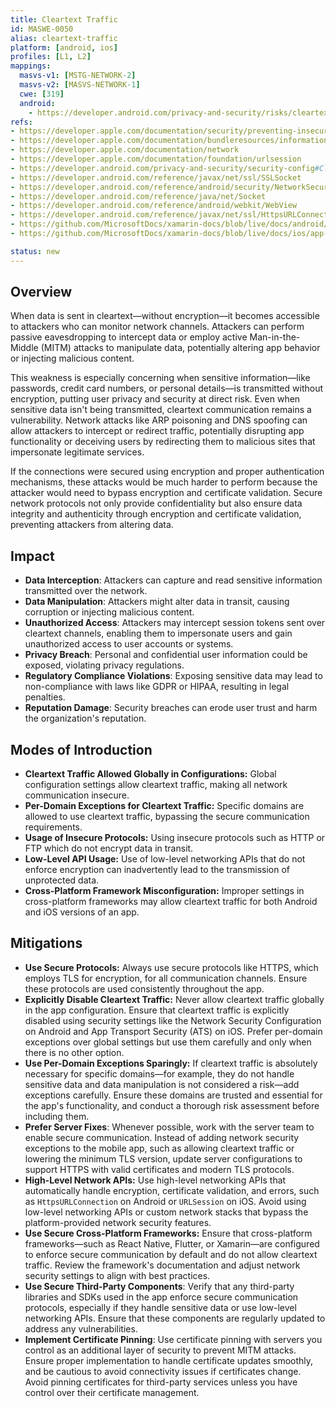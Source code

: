 ```yaml
---
title: Cleartext Traffic
id: MASWE-0050
alias: cleartext-traffic
platform: [android, ios]
profiles: [L1, L2]
mappings:
  masvs-v1: [MSTG-NETWORK-2]
  masvs-v2: [MASVS-NETWORK-1]
  cwe: [319]
  android:
    - https://developer.android.com/privacy-and-security/risks/cleartext-communications
refs:
- https://developer.apple.com/documentation/security/preventing-insecure-network-connections
- https://developer.apple.com/documentation/bundleresources/information_property_list/nsapptransportsecurity/nsexceptiondomains
- https://developer.apple.com/documentation/network
- https://developer.apple.com/documentation/foundation/urlsession
- https://developer.android.com/privacy-and-security/security-config#CleartextTrafficPermitted
- https://developer.android.com/reference/javax/net/ssl/SSLSocket
- https://developer.android.com/reference/android/security/NetworkSecurityPolicy#isCleartextTrafficPermitted()
- https://developer.android.com/reference/java/net/Socket
- https://developer.android.com/reference/android/webkit/WebView
- https://developer.android.com/reference/javax/net/ssl/HttpsURLConnection
- https://github.com/MicrosoftDocs/xamarin-docs/blob/live/docs/android/app-fundamentals/http-stack.md
- https://github.com/MicrosoftDocs/xamarin-docs/blob/live/docs/ios/app-fundamentals/ats.md

status: new
---
```


## Overview

When data is sent in cleartext—without encryption—it becomes accessible to attackers who can monitor network channels. Attackers can perform passive eavesdropping to intercept data or employ active Man-in-the-Middle (MITM) attacks to manipulate data, potentially altering app behavior or injecting malicious content.

This weakness is especially concerning when sensitive information—like passwords, credit card numbers, or personal details—is transmitted without encryption, putting user privacy and security at direct risk. Even when sensitive data isn't being transmitted, cleartext communication remains a vulnerability. Network attacks like ARP poisoning and DNS spoofing can allow attackers to intercept or redirect traffic, potentially disrupting app functionality or deceiving users by redirecting them to malicious sites that impersonate legitimate services.

If the connections were secured using encryption and proper authentication mechanisms, these attacks would be much harder to perform because the attacker would need to bypass encryption and certificate validation. Secure network protocols not only provide confidentiality but also ensure data integrity and authenticity through encryption and certificate validation, preventing attackers from altering data.

## Impact

- **Data Interception**: Attackers can capture and read sensitive information transmitted over the network.
- **Data Manipulation**: Attackers might alter data in transit, causing corruption or injecting malicious content.
- **Unauthorized Access**: Attackers may intercept session tokens sent over cleartext channels, enabling them to impersonate users and gain unauthorized access to user accounts or systems.
- **Privacy Breach**: Personal and confidential user information could be exposed, violating privacy regulations.
- **Regulatory Compliance Violations**: Exposing sensitive data may lead to non-compliance with laws like GDPR or HIPAA, resulting in legal penalties.
- **Reputation Damage**: Security breaches can erode user trust and harm the organization's reputation.

## Modes of Introduction

- **Cleartext Traffic Allowed Globally in Configurations:** Global configuration settings allow cleartext traffic, making all network communication insecure.
- **Per-Domain Exceptions for Cleartext Traffic:** Specific domains are allowed to use cleartext traffic, bypassing the secure communication requirements.
- **Usage of Insecure Protocols:** Using insecure protocols such as HTTP or FTP which do not encrypt data in transit.
- **Low-Level API Usage:** Use of low-level networking APIs that do not enforce encryption can inadvertently lead to the transmission of unprotected data.
- **Cross-Platform Framework Misconfiguration:** Improper settings in cross-platform frameworks may allow cleartext traffic for both Android and iOS versions of an app.

## Mitigations

- **Use Secure Protocols:** Always use secure protocols like HTTPS, which employs TLS for encryption, for all communication channels. Ensure these protocols are used consistently throughout the app.
- **Explicitly Disable Cleartext Traffic:** Never allow cleartext traffic globally in the app configuration. Ensure that cleartext traffic is explicitly disabled using security settings like the Network Security Configuration on Android and App Transport Security (ATS) on iOS. Prefer per-domain exceptions over global settings but use them carefully and only when there is no other option.
- **Use Per-Domain Exceptions Sparingly:** If cleartext traffic is absolutely necessary for specific domains—for example, they do not handle sensitive data and data manipulation is not considered a risk—add exceptions carefully. Ensure these domains are trusted and essential for the app's functionality, and conduct a thorough risk assessment before including them.
- **Prefer Server Fixes**: Whenever possible, work with the server team to enable secure communication. Instead of adding network security exceptions to the mobile app, such as allowing cleartext traffic or lowering the minimum TLS version, update server configurations to support HTTPS with valid certificates and modern TLS protocols.
- **High-Level Network APIs:** Use high-level networking APIs that automatically handle encryption, certificate validation, and errors, such as `HttpsURLConnection` on Android or `URLSession` on iOS. Avoid using low-level networking APIs or custom network stacks that bypass the platform-provided network security features.
- **Use Secure Cross-Platform Frameworks:** Ensure that cross-platform frameworks—such as React Native, Flutter, or Xamarin—are configured to enforce secure communication by default and do not allow cleartext traffic. Review the framework's documentation and adjust network security settings to align with best practices.
- **Use Secure Third-Party Components**: Verify that any third-party libraries and SDKs used in the app enforce secure communication protocols, especially if they handle sensitive data or use low-level networking APIs. Ensure that these components are regularly updated to address any vulnerabilities.
- **Implement Certificate Pinning**: Use certificate pinning with servers you control as an additional layer of security to prevent MITM attacks. Ensure proper implementation to handle certificate updates smoothly, and be cautious to avoid connectivity issues if certificates change. Avoid pinning certificates for third-party services unless you have control over their certificate management.
